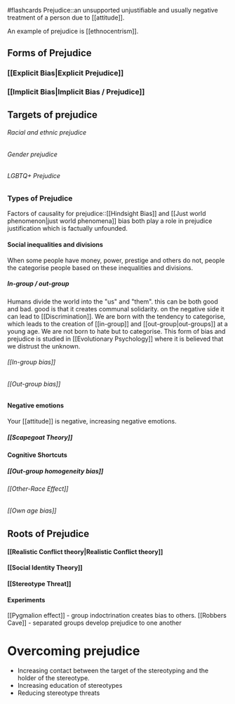 #flashcards 
Prejudice::an unsupported unjustifiable and usually negative treatment of a person due to [[attitude]].
<!--SR:!2023-11-05,1,230-->

An example of prejudice is [[ethnocentrism]]. 

## Forms of Prejudice
### [[Explicit Bias|Explicit Prejudice]]
### [[Implicit Bias|Implicit Bias / Prejudice]]

## Targets of prejudice
###### Racial and ethnic prejudice
###### Gender prejudice
###### LGBTQ+ Prejudice

### Types of Prejudice
Factors of causality for prejudice::[[Hindsight Bias]] and [[Just world phenomenon|just world phenomena]] bias both play a role in prejudice justification which is factually unfounded.
<!--SR:!2023-11-07,3,250-->
#### Social inequalities and divisions
When some people have money, power, prestige and others do not, people the categorise people based on these inequalities and divisions. 
##### In-group / out-group
Humans divide the world into the "us" and "them". this can be both good and bad. good is that it creates communal solidarity. on the negative side it can lead to [[Discrimination]]. We are born with the tendency to categorise, which leads to the creation of [[in-group]] and [[out-group|out-groups]] at a young age. We are not born to hate but to categorise. This form of bias and prejudice is studied in [[Evolutionary Psychology]] where it is believed that we distrust the unknown.
###### [[In-group bias]]
###### [[Out-group bias]]

#### Negative emotions
Your [[attitude]] is negative, increasing negative emotions.
##### [[Scapegoat Theory]]

#### Cognitive Shortcuts
##### [[Out-group homogeneity bias]]
###### [[Other-Race Effect]]
###### [[Own age bias]]

## Roots of Prejudice
#### [[Realistic Conflict theory|Realistic Conflict theory]]

#### [[Social Identity Theory]]

#### [[Stereotype Threat]]

#### Experiments
[[Pygmalion effect]] - group indoctrination creates bias to others.
[[Robbers Cave]] - separated groups develop prejudice to one another

# Overcoming prejudice
* Increasing contact between the target of the stereotyping and the holder of the stereotype. 
* Increasing education of stereotypes
* Reducing stereotype threats
